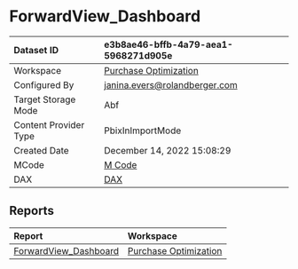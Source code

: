 



# ForwardView_Dashboard

|Dataset ID|e3b8ae46-bffb-4a79-aea1-5968271d905e|
| :--- | :--- |
|Workspace|[Purchase Optimization](../Workspaces/Purchase-Optimization.md)|
|Configured By|janina.evers@rolandberger.com|
|Target Storage Mode|Abf|
|Content Provider Type|PbixInImportMode|
|Created Date|December 14, 2022 15:08:29|
|MCode|[M Code](./ForwardView_Dashboard/mcode.md)|
|DAX|[DAX](./ForwardView_Dashboard/dax.md)|

## Reports

|Report|Workspace|
| :--- | :--- |
|[ForwardView_Dashboard](../Reports/ForwardView_Dashboard.md)|[Purchase Optimization](../Workspaces/Purchase-Optimization.md)|
